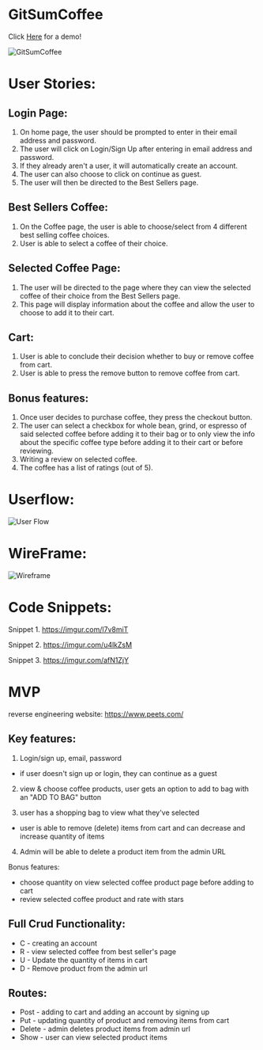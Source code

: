 # GitSumCoffee

Click [Here](https://gitsumcoffee.herokuapp.com/) for a demo!

![GitSumCoffee](https://imgur.com/6rOohoK.jpg)
# User Stories:

## Login Page:
1. On home page, the user should be prompted to enter in their email address and password.
2. The user will click on Login/Sign Up after entering in email address and password.
3. If they already aren't a user, it will automatically create an account.
4. The user can also choose to click on continue as guest.
5. The user will then be directed to the Best Sellers page.
## Best Sellers Coffee:
1. On the Coffee page, the user is able to choose/select from 4 different best selling coffee choices.
2. User is able to select a coffee of their choice.
## Selected Coffee Page:
1. The user will be directed to the page where they can view the selected coffee of their choice from the Best Sellers page.
2. This page will display information about the coffee and allow the user to choose to add it to their cart.
## Cart:
1. User is able to conclude their decision whether to buy or remove coffee from cart.
2. User is able to press the remove button to remove coffee from cart.
## Bonus features:
1. Once user decides to purchase coffee, they press the checkout button.
2. The user can select a checkbox for whole bean, grind, or espresso of said selected coffee before adding it to their bag or to only view the info about the specific coffee type before adding it to their cart or before reviewing.
3. Writing a review on selected coffee.
4. The coffee has a list of ratings (out of 5).

# Userflow: 
![User Flow](https://imgur.com/PE4DP4p.jpg)

# WireFrame:
![Wireframe](https://imgur.com/R97II8S.jpg)

# Code Snippets:
Snippet 1. https://imgur.com/l7v8miT

Snippet 2. https://imgur.com/u4lkZsM

Snippet 3. https://imgur.com/afN1ZjY

# MVP
reverse engineering website: https://www.peets.com/

## Key features:
1. Login/sign up, email, password
- if user doesn't sign up or login, they can continue as a guest

2. view & choose coffee products, user gets an option to add to bag with an "ADD TO BAG" button

3. user has a shopping bag to view what they've selected
- user is able to remove (delete) items from cart and can decrease and increase quantity of items

4. Admin will be able to delete a product item from the admin URL

Bonus features:
- choose quantity on view selected coffee product page before adding to cart
- review selected coffee product and rate with stars

## Full Crud Functionality:
- C - creating an account 
- R - view selected coffee from best seller's page
- U - Update the quantity of items in cart
- D - Remove product from the admin url

## Routes:
- Post - adding to cart and adding an account by signing up
- Put - updating quantity of product and removing items from cart
- Delete - admin deletes product items from admin url
- Show - user can view selected product items

